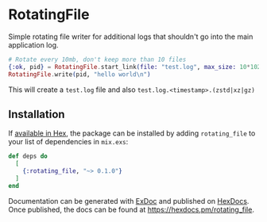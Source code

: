 # RotatingFile

Simple rotating file writer for additional logs that shouldn't go into the main application log.

```elixir
# Rotate every 10mb, don't keep more than 10 files
{:ok, pid} = RotatingFile.start_link(file: "test.log", max_size: 10*1024*1024, max_files: 10)
RotatingFile.write(pid, "hello world\n")
```

This will create a `test.log` file and also `test.log.<timestamp>.(zstd|xz|gz)`

## Installation

If [available in Hex](https://hex.pm/docs/publish), the package can be installed
by adding `rotating_file` to your list of dependencies in `mix.exs`:

```elixir
def deps do
  [
    {:rotating_file, "~> 0.1.0"}
  ]
end
```

Documentation can be generated with [ExDoc](https://github.com/elixir-lang/ex_doc)
and published on [HexDocs](https://hexdocs.pm). Once published, the docs can
be found at <https://hexdocs.pm/rotating_file>.

